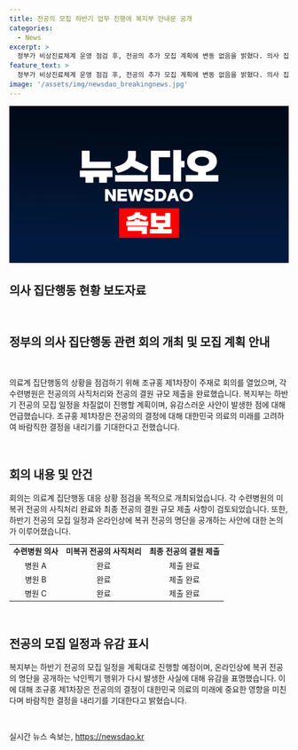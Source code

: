 ```yaml
---
title: 전공의 모집 하반기 업무 진행에 복지부 안내문 공개
categories:
  - News
excerpt: >
  정부가 비상진료체계 운영 점검 후, 전공의 추가 모집 계획에 변동 없음을 밝혔다. 의사 집단행동 중앙재난안전대책본부는 회의를 열어 의료계 집단행동 대응 상황을 확인했고, 수련병원은 미복귀 전공의 사직 처리를 완료하고 결원 규모를 제출했다. 복지부는 하반기 전공의 모집 일정을 진행할 예정이며, 온라인상에서의 전공의 명단 공개에 대해 유감을 표명했다. 조규홍 제1차장은 바람직한 결정을 내리기를 기대한다.
feature_text: >
  정부가 비상진료체계 운영 점검 후, 전공의 추가 모집 계획에 변동 없음을 밝혔다. 의사 집단행동 중앙재난안전대책본부는 회의를 열어 의료계 집단행동 대응 상황을 확인했고, 수련병원은 미복귀 전공의 사직 처리를 완료하고 결원 규모를 제출했다. 복지부는 하반기 전공의 모집 일정을 진행할 예정이며, 온라인상에서의 전공의 명단 공개에 대해 유감을 표명했다. 조규홍 제1차장은 바람직한 결정을 내리기를 기대한다.
image: '/assets/img/newsdao_breakingnews.jpg'
---
```


<p><img src="/assets/img/newsdao_breakingnews.jpg" alt="flaretime 속보" /></p>

<h2 data-ke-size="size26">의사 집단행동 현황 보도자료</h2>

<p data-ke-size="size16">&nbsp;</p>

<h2 data-ke-size="size26">정부의 의사 집단행동 관련 회의 개최 및 모집 계획 안내</h2>

<p data-ke-size="size16">&nbsp;</p>

<p>의료계 집단행동의 상황을 점검하기 위해 조규홍 제1차장이 주재로 회의를 열었으며, 각 수련병원은 전공의의 사직처리와 전공의 결원 규모 제출을 완료했습니다. 복지부는 하반기 전공의 모집 일정을 차질없이 진행할 계획이며, 유감스러운 사안이 발생한 점에 대해 언급했습니다. 조규홍 제1차장은 전공의의 결정에 대해 대한민국 의료의 미래를 고려하여 바람직한 결정을 내리기를 기대한다고 전했습니다.</p>

<p data-ke-size="size16">&nbsp;</p>

<h2 data-ke-size="size26">회의 내용 및 안건</h2>

<p data-ke-size="size16">회의는 의료계 집단행동 대응 상황 점검을 목적으로 개최되었습니다. 각 수련병원의 미복귀 전공의 사직처리 완료와 최종 전공의 결원 규모 제출 사항이 검토되었습니다. 또한, 하반기 전공의 모집 일정과 온라인상에 복귀 전공의 명단을 공개하는 사안에 대한 논의가 이루어졌습니다.</p>

<table>
<tbody>
<tr>
<td style="text-align: center; height: 17px;"><b>수련병원 의사</b></td>
<td style="text-align: center; height: 17px;"><b>미복귀 전공의 사직처리</b></td>
<td style="text-align: center; height: 17px;"><b>최종 전공의 결원 제출</b></td>
</tr>
<tr>
<td style="text-align: center; height: 17px;">병원 A</td>
<td style="text-align: center; height: 17px;">완료</td>
<td style="text-align: center; height: 17px;">제출 완료</td>
</tr>
<tr>
<td style="text-align: center; height: 17px;">병원 B</td>
<td style="text-align: center; height: 17px;">완료</td>
<td style="text-align: center; height: 17px;">제출 완료</td>
</tr>
<tr>
<td style="text-align: center; height: 17px;">병원 C</td>
<td style="text-align: center; height: 17px;">완료</td>
<td style="text-align: center; height: 17px;">제출 완료</td>
</tr>
</tbody>
</table>

<p data-ke-size="size16">&nbsp;</p>

<h2 data-ke-size="size26">전공의 모집 일정과 유감 표시</h2>

<p data-ke-size="size16">복지부는 하반기 전공의 모집 일정을 계획대로 진행할 예정이며, 온라인상에 복귀 전공의 명단을 공개하는 낙인찍기 행위가 다시 발생한 사실에 대해 유감을 표명했습니다. 이에 대해 조규홍 제1차장은 전공의의 결정이 대한민국 의료의 미래에 중요한 영향을 미친다며 바람직한 결정을 내리기를 기대한다고 밝혔습니다.</p>

<p data-ke-size="size16">&nbsp;</p>
실시간 뉴스 속보는, <a href="https://newsdao.kr" rel="dofollow">https://newsdao.kr</a>


